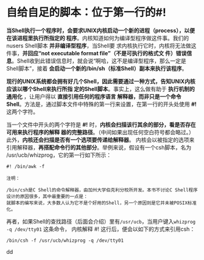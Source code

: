 自给自足的脚本：位于第一行的#!
================================================================================
**当Shell执行一个程序时，会要求UNIX内核启动一个新的进程（process），以便在该进程里执行所指定的
程序**。内核知道如何为编译型程序做这件事。我们的nusers Shell脚本 **并非编译型程序**，当Shell要
求内核执行它时，内核将无法做这件事，**并回应“not executable format file”（不是可执行的格式文
件）错误信息**。Shell收到此错误信息时，就会说“啊哈，这不是编译型程序，那么一定是Shell脚本”，接着
**会启动一个新的/bin/sh（标准Shell）副本来执行该程序**。

**现行的UNIX系统都会拥有好几个Shell，因此需要通过一种方式，告知UNIX内核应该以哪个Shell来执行所指
定的Shell脚本**。事实上，这么做有助于 **执行机制的通用化** ，让用户得以 **直接引用任何的程序语言
解释器，而非只是一个命令Shell**。方法是，通过脚本文件中特殊的第一行来设置，在第一行的开头处使用
**#!** 这两个字符。

当一个文件中开头的两个字符是 **#!** 时，**内核会扫描该行其余的部分，看是否存在可用来执行程序的解释
器的完整路径**。（中间如果出现任何空白符号都会略过。）此外，**内核还会扫描是否有一个选项要传递给解释器**。
内核会以被指定的选项来引用解释器，**再搭配命令行的其他部分**。举例来说，假设有一个csh脚本，名为
/usr/ucb/whizprog，它的第一行如下所示：
```
#! /bin/awk -f
```
```
注明：

/bin/csh是C Shell的命令解释器，由加州大学伯克利分校所开发。本书不讨论C Shell程序设计的原因很多，其中最重要的一点是：
就脚本的编写来说，大多数人认为它不是个好用的Shell，另一个原因则是它并未被POSIX标准化。
```
再者，如果Shell的查找路径（后面会介绍）里有`/usr/ucb`，当用户键入`whizprog -q /dev/tty01` 这条命令，
内核解释 #! 这行后，便会以如下的方式来引用csh：
```shell
/bin/csh -f /usr/ucb/whizprog -q /dev/tty01 
```










































dd
